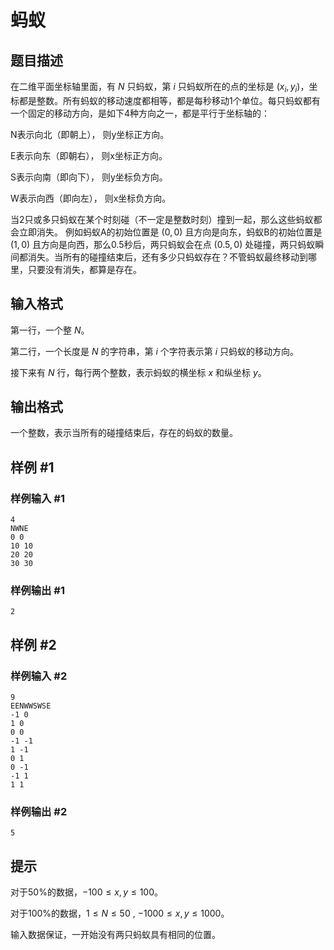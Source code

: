 # 蚂蚁

## 题目描述

在二维平面坐标轴里面，有 $N$ 只蚂蚁，第 $i$ 只蚂蚁所在的点的坐标是 $(x_i, y_i)$，坐标都是整数。所有蚂蚁的移动速度都相等，都是每秒移动1个单位。每只蚂蚁都有一个固定的移动方向，是如下4种方向之一，都是平行于坐标轴的：

N表示向北（即朝上）， 则y坐标正方向。

E表示向东（即朝右）， 则x坐标正方向。

S表示向南（即向下）， 则y坐标负方向。

W表示向西（即向左）， 则x坐标负方向。

当2只或多只蚂蚁在某个时刻碰（不一定是整数时刻）撞到一起，那么这些蚂蚁都会立即消失。 例如蚂蚁A的初始位置是 $(0, 0)$ 且方向是向东，蚂蚁B的初始位置是 $(1, 0)$ 且方向是向西，那么0.5秒后，两只蚂蚁会在点 $(0.5, 0)$ 处碰撞，两只蚂蚁瞬间都消失。当所有的碰撞结束后，还有多少只蚂蚁存在？不管蚂蚁最终移动到哪里，只要没有消失，都算是存在。

## 输入格式

第一行，一个整 $N$。

第二行，一个长度是 $N$ 的字符串，第 $i$ 个字符表示第 $i$ 只蚂蚁的移动方向。

接下来有 $N$ 行，每行两个整数，表示蚂蚁的横坐标 $x$ 和纵坐标 $y$。

## 输出格式

一个整数，表示当所有的碰撞结束后，存在的蚂蚁的数量。

## 样例 #1

### 样例输入 #1

```
4
NWNE
0 0
10 10
20 20
30 30
```

### 样例输出 #1

```
2
```

## 样例 #2

### 样例输入 #2

```
9
EENWWSWSE
-1 0
1 0
0 0
-1 -1
1 -1
0 1
0 -1
-1 1
1 1
```

### 样例输出 #2

```
5
```

## 提示

对于50%的数据，$-100 \le x,y \le 100$。

对于100%的数据，$1 \le N \le 50$ , $-1000 \le x,y \le 1000$。

输入数据保证，一开始没有两只蚂蚁具有相同的位置。